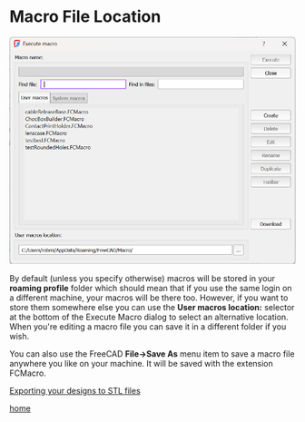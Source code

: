 # Macro File Location

![Macro dialogue in FreeCAD](/images/macros/Macro%20Dialog.png)

By default (unless you specify otherwise) macros will be stored in your **roaming profile** folder which should mean that if you use the same login on a different machine, your macros will be there too. However, if you want to store them somewhere else you can use the **User macros location:** selector at the bottom of the Execute Macro dialog to select an alternative location. When you're editing a macro file you can save it in a different folder if you wish.

You can also use the FreeCAD **File->Save As** menu item to save a macro file anywhere you like on your machine. It will be saved with the extension FCMacro.

[Exporting your designs to STL files](/pages/Exporting%20your%20designs.md)

[home](/README.md)
